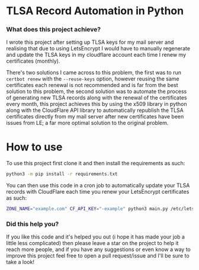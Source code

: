 # TLSA Record Automation in Python

### What does this project achieve?

I wrote this project after setting up TLSA keys for my mail server and realising that due to using LetsEncrypt I would have to manually regenerate and update the TLSA keys in my cloudflare account each time I renew my certificates (monthly).

There's two solutions I came across to this problem, the first was to run `certbot renew` with the `--reuse-keys` option, however reusing the same certificates each renewal is not recommended and is far from the best solution to this problem, the second solution was to automate the process of generating new TLSA records along with the renewal of the certificates every month, this project achieves this by using the x509 library in python along with the CloudFlare API library to automatically republish the TLSA certificates directly from my mail server after new certificates have been issues from LE; a far more optimal solution to the original problem.

# How to use

To use this project first clone it and then install the requirements as such:
```bash
python3 -m pip install -r requirements.txt
```

You can then use this code in a cron job to automatically update your TLSA records with CloudFlare each time you renew your LetsEncrypt certificates as such:
```bash
ZONE_NAME="example.com" CF_API_KEY="-example" python3 main.py /etc/letsencrypt/live/example.com
```

### Did this help you?

If you like this code and it's helped you out (i hope it has made your job a little less complicated) then please leave a star on the project to help it reach more people, and if you have any suggestions or even know a way to improve this project feel free to open a pull request/issue and I'll be sure to take a look!